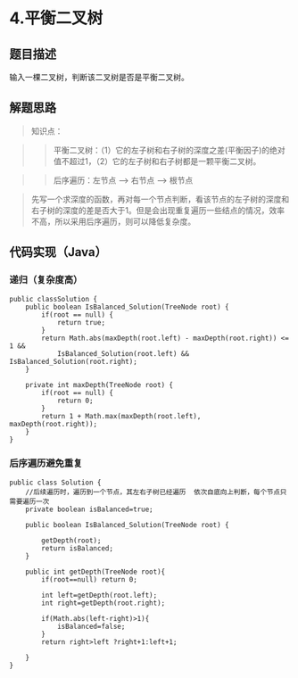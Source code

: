 # 4.平衡二叉树

## 题目描述

输入一棵二叉树，判断该二叉树是否是平衡二叉树。

## 解题思路

> 知识点：

>> 平衡二叉树：（1）它的左子树和右子树的深度之差(平衡因子)的绝对值不超过1，（2）它的左子树和右子树都是一颗平衡二叉树。

>> 后序遍历：左节点 --> 右节点 --> 根节点 

> 先写一个求深度的函数，再对每一个节点判断，看该节点的左子树的深度和右子树的深度的差是否大于1。但是会出现重复遍历一些结点的情况，效率不高，所以采用后序遍历，则可以降低复杂度。



## 代码实现（Java）

### 递归（复杂度高）

	public classSolution {
    	public boolean IsBalanced_Solution(TreeNode root) {
    	    if(root == null) {
    	        return true;
    	    }
    	    return Math.abs(maxDepth(root.left) - maxDepth(root.right)) <= 1 &&
    	        IsBalanced_Solution(root.left) && IsBalanced_Solution(root.right);
    	}
    	  
    	private int maxDepth(TreeNode root) {
    	    if(root == null) {
    	        return 0;
    	    }
    	    return 1 + Math.max(maxDepth(root.left), maxDepth(root.right));
    	}
	}

### 后序遍历避免重复

	public class Solution {
	    //后续遍历时，遍历到一个节点，其左右子树已经遍历  依次自底向上判断，每个节点只需要遍历一次 
	    private boolean isBalanced=true;

	    public boolean IsBalanced_Solution(TreeNode root) {
	         
	        getDepth(root);
	        return isBalanced;
	    }

	    public int getDepth(TreeNode root){
	        if(root==null) return 0;
	        
			int left=getDepth(root.left);
	        int right=getDepth(root.right);
	         
	        if(Math.abs(left-right)>1){
	            isBalanced=false;
	        }
	        return right>left ?right+1:left+1;
	         
	    }
	}
